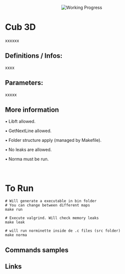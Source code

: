 
<div align="center">

<p align="center">

<!-- <img src="https://game.42sp.org.br/static/assets/achievements/philosophersn.png" alt="Philosophers" /> -->
<img src="https://i2.wp.com/www.aponia-dental-center.com/fachzahnarztliche-praxis/wp-content/uploads/2014/01/work-in-progress.png?fit=286%2C253" alt="Working Progress" />
</p>

</div>

# Cub 3D
xxxxxx


## Definitions / Infos:

xxxx

## Parameters:

xxxxx


## More information

• Libft allowed.

• GetNextLine allowed.

• Folder structure apply (managed by Makefile).

• No leaks are allowed.

• Norma must be run.

<br/>

# To Run

```
# Will generate a executable in bin folder
# You can change between different maps
make run

# Execute valgrind. Will check memory leaks
make leak

# will run norminette inside de .c files (src folder)
make norma

```

## Commands samples

## Links
